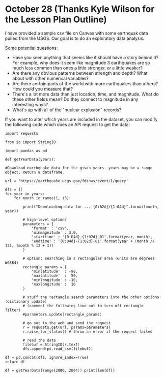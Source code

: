 # October 28 (Thanks Kyle Wilson for the Lesson Plan Outline)

I have provided a sample csv file on Canvas with some earthquak data pulled from the USGS. Our goal is to do an exploratory data analysis.

Some potential questions:

* Have you seen anything that seems like it should have a story behind it? For example, why does it seem like magnitude 3 earthquakes are so much less common than ones a little stronger, or a little weaker?
* Are there any obvious patterns between strength and depth? What about with other numerical variables?
* Are there certain parts of the world with more earthquakes than others? How could you measure that?
* There's a lot more data than just location, time, and magnitude. What do these other fields mean? Do they connect to magnitude in any interesting ways?
* What's up with all of the "nuclear explosion" records?

If you want to alter which years are included in the dataset, you can modify the following code which does an API request to get the data:

`import requests`

`from io import StringIO`

`import pandas as pd`

`def getYearData(years):`

    #Download earthquake data for the given years. years may be a range object. Return a dataframe.

    url = 'https://earthquake.usgs.gov/fdsnws/event/1/query'
    
    dfs = []
    for year in years:
        for month in range(1, 13):
            
            print("Downloading data for ... {0:02d}/{1:04d}".format(month, year))

            # high-level options
            parameters = {
                'format' : 'csv',
                'minmagnitude' : 3.0,
                'starttime' : '{0:04d}-{1:02d}-01'.format(year, month),
                'endtime' : '{0:04d}-{1:02d}-01'.format(year + (month // 12), (month % 12 + 1))
            }

            # option: searching in a rectangular area (units are degrees WGS84)
            rectangle_params = {
                'minlatitude'  : -90,
                'maxlatitude'  :  50,
                'minlongitude' : -10,
                'maxlongitude' :  10
            }

            # stuff the rectangle search parameters into the other options (dictionary update)
            # (comment the following line out to turn off rectangle filter)
            #parameters.update(rectangle_params) 

            # go out to the web and send the request
            r = requests.get(url, params=parameters)
            r.raise_for_status() # throw an error if the request failed

            # read the data
            filebuf = StringIO(r.text)
            dfs.append(pd.read_csv(filebuf))

    df = pd.concat(dfs, ignore_index=True)
    return df
`df = getYearData(range(2000, 2004))
print(len(df))`

